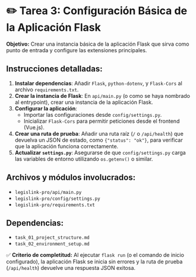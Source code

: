 # ✏️ Tarea 3: Configuración Básica de la Aplicación Flask

**Objetivo:** Crear una instancia básica de la aplicación Flask que sirva como punto de entrada y configure las extensiones principales.

## Instrucciones detalladas:
1.  **Instalar dependencias**: Añadir `Flask`, `python-dotenv`, y `Flask-Cors` al archivo `requirements.txt`.
2.  **Crear la instancia de Flask**: En `api/main.py` (o como se haya nombrado al entrypoint), crear una instancia de la aplicación Flask.
3.  **Configurar la aplicación**:
    -   Importar las configuraciones desde `config/settings.py`.
    -   Inicializar `Flask-Cors` para permitir peticiones desde el frontend (Vue.js).
4.  **Crear una ruta de prueba**: Añadir una ruta raíz (`/` o `/api/health`) que devuelva un JSON de estado, como `{"status": "ok"}`, para verificar que la aplicación funciona correctamente.
5.  **Actualizar `settings.py`**: Asegurarse de que `config/settings.py` carga las variables de entorno utilizando `os.getenv()` o similar.

## Archivos y módulos involucrados:
-   `legislink-pro/api/main.py`
-   `legislink-pro/config/settings.py`
-   `legislink-pro/requirements.txt`

## Dependencias:
-   `task_01_project_structure.md`
-   `task_02_environment_setup.md`

✅ **Criterio de completitud:** Al ejecutar `flask run` (o el comando de inicio configurado), la aplicación Flask se inicia sin errores y la ruta de prueba (`/api/health`) devuelve una respuesta JSON exitosa. 